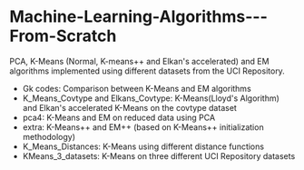 # Machine-Learning-Algorithms---From-Scratch
PCA, K-Means (Normal, K-means++ and Elkan's accelerated) and EM algorithms implemented using different datasets from the UCI Repository.
* Gk codes: Comparison between K-Means and EM algorithms
* K_Means_Covtype and Elkans_Covtype: K-Means(Lloyd's Algorithm) and Elkan's accelerated K-Means on the covtype dataset
* pca4: K-Means and EM on reduced data using PCA
* extra: K-Means++ and EM++ (based on K-Means++ initialization methodology)
* K_Means_Distances: K-Means using different distance functions
* KMeans_3_datasets: K-Means on three different UCI Repository datasets


